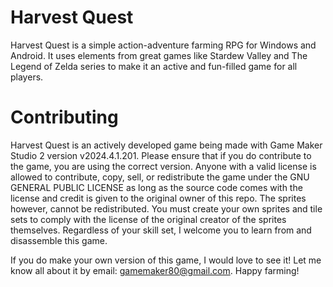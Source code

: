 # Harvest Quest
Harvest Quest is a simple action-adventure farming RPG for Windows and Android. It uses elements from great games like Stardew Valley and The Legend of Zelda series to
make it an active and fun-filled game for all players.

# Contributing
Harvest Quest is an actively developed game being made with Game Maker Studio 2 version v2024.4.1.201. Please ensure that if you do contribute to the game, you are using 
the correct version. Anyone with a valid license is allowed to contribute, copy, sell, or redistribute the game under the GNU GENERAL PUBLIC LICENSE as long as the source
code comes with the license and credit is given to the original owner of this repo. The sprites however, cannot be redistributed. You must create your own sprites and tile
sets to comply with the license of the original creator of the sprites themselves. Regardless of your skill set, I welcome you to learn from and disassemble this game.

If you do make your own version of this game, I would love to see it! Let me know all about it by email: gamemaker80@gmail.com. Happy farming!
